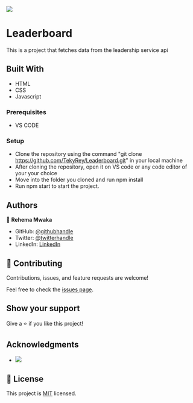 ![](https://img.shields.io/badge/Microverse-blueviolet)
# Leaderboard
This is a project that fetches data from the leadership service api

## Built With

- HTML
- CSS
- Javascript

### Prerequisites
- VS CODE

### Setup
- Clone the repository using the command "git clone https://github.com/TekyRey/Leaderboard.git" in your local machine
- After cloning the repository, open it on VS code or any code editor of your your choice
- Move into the folder you cloned and run npm install
- Run npm start to start the project.

## Authors

👤 **Rehema Mwaka**

- GitHub: [@githubhandle](https://github.com/TekyRey)
- Twitter: [@twitterhandle](https://twitter.com/RehemaMwaka1)
- LinkedIn: [LinkedIn](https://www.linkedin.com/mwlite/in/rehema-mwaka-48a1801ab)

## 🤝 Contributing

Contributions, issues, and feature requests are welcome!

Feel free to check the [issues page](../../issues/).

## Show your support

Give a ⭐️ if you like this project!

## Acknowledgments

- ![](https://img.shields.io/badge/Microverse-blueviolet)

## 📝 License

This project is [MIT](./MIT.md) licensed.
